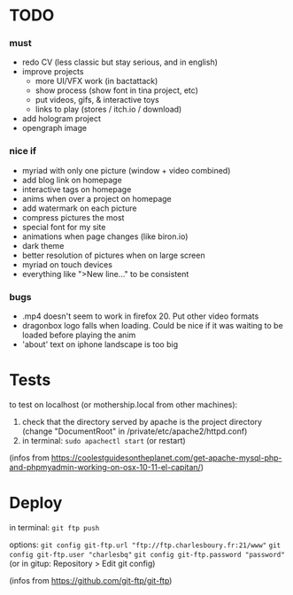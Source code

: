 
# TODO

### must
* redo CV (less classic but stay serious, and in english)
* improve projects
    * more UI/VFX work (in bactattack)
    * show process (show font in tina project, etc)
    * put videos, gifs, & interactive toys
    * links to play  (stores / itch.io / download)
* add hologram project
* opengraph image

### nice if
* myriad with only one picture (window + video combined)
* add blog link on homepage
* interactive tags on homepage
* anims when over a project on homepage
* add watermark on each picture
* compress pictures the most
* special font for my site
* animations when page changes (like biron.io)
* dark theme
* better resolution of pictures when on large screen
* myriad on touch devices
* everything like "><span>New line..." to be consistent

### bugs
* .mp4 doesn't seem to work in firefox 20. Put other video formats
* dragonbox logo falls when loading. Could be nice if it was waiting to be loaded before playing the anim
* 'about' text on iphone landscape is too big


# Tests

to test on localhost (or mothership.local from other machines):
1. check that the directory served by apache is the project directory (change "DocumentRoot" in /private/etc/apache2/httpd.conf)
2. in terminal: `sudo apachectl start` (or restart)

(infos from https://coolestguidesontheplanet.com/get-apache-mysql-php-and-phpmyadmin-working-on-osx-10-11-el-capitan/)


# Deploy

in terminal: `git ftp push`

options:
    `git config git-ftp.url "ftp://ftp.charlesboury.fr:21/www"`
    `git config git-ftp.user "charlesbq"`
    `git config git-ftp.password "password"`
    (or in gitup: Repository > Edit git config)

(infos from https://github.com/git-ftp/git-ftp)